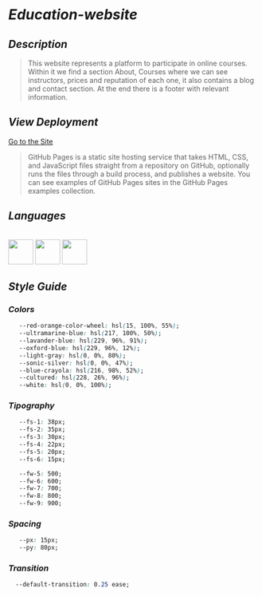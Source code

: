 # _Education-website_

## _Description_
>This website represents a platform to participate in online courses. Within it we find a section About, Courses where we can see instructors, prices and reputation of each one, it also contains a blog and contact section. At the end there is a footer with relevant information.

 ## _View Deployment_
 [Go to the Site](https://fernandomoyano.github.io/Education-website/)
 >GitHub Pages is a static site hosting service that takes HTML, CSS, and JavaScript files straight from a repository on GitHub, optionally runs the files through a build process, and publishes a website. You can see examples of GitHub Pages sites in the GitHub Pages examples collection.

## _Languages_

<link rel="stylesheet" href="devicon.min.css">
<div "style=inline_block"><br>

 <img width="50px" height="50px" src="https://cdn.jsdelivr.net/gh/devicons/devicon/icons/html5/html5-original-wordmark.svg" />
 <img width="50px" height="50px" src="https://cdn.jsdelivr.net/gh/devicons/devicon/icons/css3/css3-original-wordmark.svg" />
 <img width="50px" height="50px" src="https://cdn.jsdelivr.net/gh/devicons/devicon/icons/javascript/javascript-original.svg" />
 </div>
 
 ## _Style Guide_
 
 ### _Colors_
 
 ``` css 
    --red-orange-color-wheel: hsl(15, 100%, 55%);
    --ultramarine-blue: hsl(217, 100%, 50%);
    --lavander-blue: hsl(229, 96%, 91%);
    --oxford-blue: hsl(229, 96%, 12%);
    --light-gray: hsl(0, 0%, 80%);
    --sonic-silver: hsl(0, 0%, 47%);
    --blue-crayola: hsl(216, 98%, 52%);
    --cultured: hsl(228, 26%, 96%);
    --white: hsl(0, 0%, 100%);  
 ```
 
 ### _Tipography_
 
 ``` css
    --fs-1: 38px;
    --fs-2: 35px;
    --fs-3: 30px;
    --fs-4: 22px;
    --fs-5: 20px;
    --fs-6: 15px;

    --fw-5: 500;
    --fw-6: 600;
    --fw-7: 700;
    --fw-8: 800;
    --fw-9: 900;
 ``` 
 
 ### _Spacing_
 ``` css
    --px: 15px;
    --py: 80px;
 ``` 
 
 ### _Transition_
 ``` css
   --default-transition: 0.25 ease;
 ```
 
 

 
